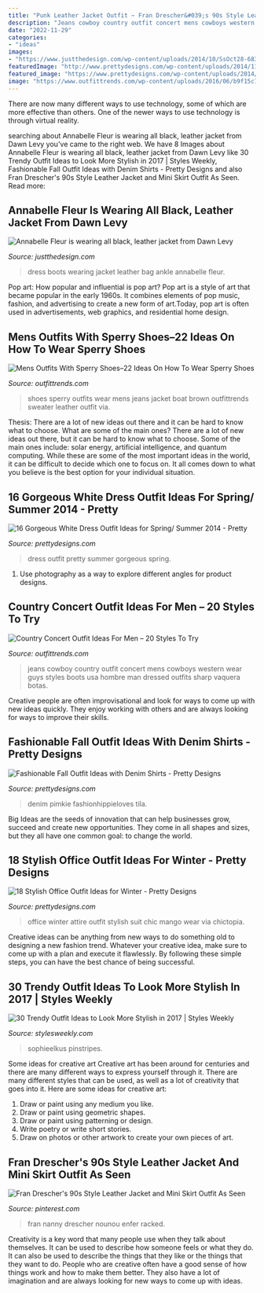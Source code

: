 ```yaml
---
title: "Punk Leather Jacket Outfit ~ Fran Drescher&#039;s 90s Style Leather Jacket And Mini Skirt Outfit As Seen"
description: "Jeans cowboy country outfit concert mens cowboys western wear guys styles boots usa hombre man dressed outfits sharp vaquera botas"
date: "2022-11-29"
categories:
- "ideas"
images:
- "https://www.justthedesign.com/wp-content/uploads/2014/10/SsOct28-683x1024.jpg"
featuredImage: "http://www.prettydesigns.com/wp-content/uploads/2014/11/Chic-Office-Attire-for-Winter-2015.jpg"
featured_image: "https://www.prettydesigns.com/wp-content/uploads/2014/09/Trendy-Outfit-with-Denim-Shirt-for-Work.jpg"
image: "https://www.outfittrends.com/wp-content/uploads/2016/06/b9f15c19ed8feb91ceb1490917ddb66d.jpg"
---
```



There are now many different ways to use technology, some of which are more effective than others. One of the newer ways to use technology is through virtual reality.

	

		
searching about Annabelle Fleur is wearing all black, leather jacket from Dawn Levy you've came to the right web. We have 8 Images about Annabelle Fleur is wearing all black, leather jacket from Dawn Levy like 30 Trendy Outfit Ideas to Look More Stylish in 2017 | Styles Weekly, Fashionable Fall Outfit Ideas with Denim Shirts - Pretty Designs and also Fran Drescher&#039;s 90s Style Leather Jacket and Mini Skirt Outfit As Seen. Read more:
		
    
## Annabelle Fleur Is Wearing All Black, Leather Jacket From Dawn Levy

<img loading=lazy src="https://www.justthedesign.com/wp-content/uploads/2014/10/SsOct28-683x1024.jpg" onerror="this.onerror=null;this.src='https://tse4.mm.bing.net/th?id=OIP.RG3Ppc_FDkRy8tQ4vRuhvgHaLG&amp;pid=15.1';" alt="Annabelle Fleur is wearing all black, leather jacket from Dawn Levy">

_Source: justthedesign.com_

>dress boots wearing jacket leather bag ankle annabelle fleur. 

	

Pop art: How popular and influential is pop art?
Pop art is a style of art that became popular in the early 1960s. It combines elements of pop music, fashion, and advertising to create a new form of art.Today, pop art is often used in advertisements, web graphics, and residential home design.

    
## Mens Outfits With Sperry Shoes–22 Ideas On How To Wear Sperry Shoes

<img loading=lazy src="https://www.outfittrends.com/wp-content/uploads/2016/06/2e6fc651f4f3a597264f47b2b5874cd7.jpg" onerror="this.onerror=null;this.src='https://tse2.mm.bing.net/th?id=OIP.yOCMW5c---xL2bZ4uTFETgHaLH&amp;pid=15.1';" alt="Mens Outfits With Sperry Shoes–22 Ideas On How To Wear Sperry Shoes">

_Source: outfittrends.com_

>shoes sperry outfits wear mens jeans jacket boat brown outfittrends sweater leather outfit via. 

	

Thesis: There are a lot of new ideas out there and it can be hard to know what to choose. What are some of the main ones?
There are a lot of new ideas out there, but it can be hard to know what to choose. Some of the main ones include: solar energy, artificial intelligence, and quantum computing. While these are some of the most important ideas in the world, it can be difficult to decide which one to focus on. It all comes down to what you believe is the best option for your individual situation.

    
## 16 Gorgeous White Dress Outfit Ideas For Spring/ Summer 2014 - Pretty

<img loading=lazy src="http://www.prettydesigns.com/wp-content/uploads/2014/05/Pretty-White-Dress-Outfit.jpg" onerror="this.onerror=null;this.src='https://tse2.mm.bing.net/th?id=OIP._ysiGrs1PknON7qJrHWYwAHaLG&amp;pid=15.1';" alt="16 Gorgeous White Dress Outfit Ideas for Spring/ Summer 2014 - Pretty">

_Source: prettydesigns.com_

>dress outfit pretty summer gorgeous spring. 

	

1. Use photography as a way to explore different angles for product designs.

    
## Country Concert Outfit Ideas For Men – 20 Styles To Try

<img loading=lazy src="https://www.outfittrends.com/wp-content/uploads/2016/06/b9f15c19ed8feb91ceb1490917ddb66d.jpg" onerror="this.onerror=null;this.src='https://tse1.mm.bing.net/th?id=OIP.krmzhcZS2lN_0_JozPyk8gHaLi&amp;pid=15.1';" alt="Country Concert Outfit Ideas For Men – 20 Styles To Try">

_Source: outfittrends.com_

>jeans cowboy country outfit concert mens cowboys western wear guys styles boots usa hombre man dressed outfits sharp vaquera botas. 

	

Creative people are often improvisational and look for ways to come up with new ideas quickly. They enjoy working with others and are always looking for ways to improve their skills.

    
## Fashionable Fall Outfit Ideas With Denim Shirts - Pretty Designs

<img loading=lazy src="https://www.prettydesigns.com/wp-content/uploads/2014/09/Trendy-Outfit-with-Denim-Shirt-for-Work.jpg" onerror="this.onerror=null;this.src='https://tse2.mm.bing.net/th?id=OIP.d0zB9pASOIIWkDmp9FJu7AHaK3&amp;pid=15.1';" alt="Fashionable Fall Outfit Ideas with Denim Shirts - Pretty Designs">

_Source: prettydesigns.com_

>denim pimkie fashionhippieloves tila. 

	

Big Ideas are the seeds of innovation that can help businesses grow, succeed and create new opportunities. They come in all shapes and sizes, but they all have one common goal: to change the world.

    
## 18 Stylish Office Outfit Ideas For Winter - Pretty Designs

<img loading=lazy src="http://www.prettydesigns.com/wp-content/uploads/2014/11/Chic-Office-Attire-for-Winter-2015.jpg" onerror="this.onerror=null;this.src='https://tse1.mm.bing.net/th?id=OIP.c86bvhQmr7lTo7lEeHegSgHaK3&amp;pid=15.1';" alt="18 Stylish Office Outfit Ideas for Winter - Pretty Designs">

_Source: prettydesigns.com_

>office winter attire outfit stylish suit chic mango wear via chictopia. 

	

Creative ideas can be anything from new ways to do something old to designing a new fashion trend. Whatever your creative idea, make sure to come up with a plan and execute it flawlessly. By following these simple steps, you can have the best chance of being successful.

    
## 30 Trendy Outfit Ideas To Look More Stylish In 2017 | Styles Weekly

<img loading=lazy src="http://stylesweekly.com/wp-content/uploads/2016/12/Outfit-Ideas-for-Women_2017_17.jpg" onerror="this.onerror=null;this.src='https://tse1.mm.bing.net/th?id=OIP.OW1BBAUMPtP2fOsn1fbdjAHaOl&amp;pid=15.1';" alt="30 Trendy Outfit Ideas to Look More Stylish in 2017 | Styles Weekly">

_Source: stylesweekly.com_

>sophieelkus pinstripes. 

	

Some ideas for creative art
Creative art has been around for centuries and there are many different ways to express yourself through it. There are many different styles that can be used, as well as a lot of creativity that goes into it. Here are some ideas for creative art:
1) Draw or paint using any medium you like.
2) Draw or paint using geometric shapes.
3) Draw or paint using patterning or design.
4) Write poetry or write short stories.
5) Draw on photos or other artwork to create your own pieces of art.

    
## Fran Drescher&#039;s 90s Style Leather Jacket And Mini Skirt Outfit As Seen

<img loading=lazy src="https://i.pinimg.com/736x/f5/c4/26/f5c4264a40c52ca7fa4dbe4812550578.jpg" onerror="this.onerror=null;this.src='https://tse4.mm.bing.net/th?id=OIP.dP3KdrCQ_y6JWY3BaLgFJAAAAA&amp;pid=15.1';" alt="Fran Drescher&#039;s 90s Style Leather Jacket and Mini Skirt Outfit As Seen">

_Source: pinterest.com_

>fran nanny drescher nounou enfer racked. 

	

Creativity is a key word that many people use when they talk about themselves. It can be used to describe how someone feels or what they do. It can also be used to describe the things that they like or the things that they want to do. People who are creative often have a good sense of how things work and how to make them better. They also have a lot of imagination and are always looking for new ways to come up with ideas.

